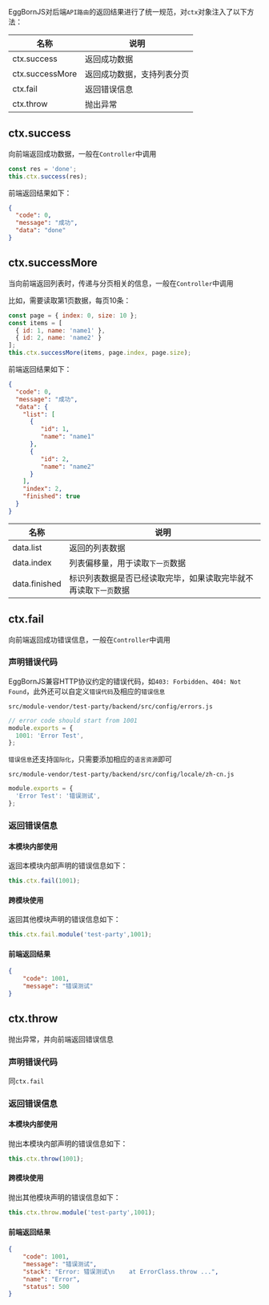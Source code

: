 EggBornJS对后端`API路由`的返回结果进行了统一规范，对`ctx`对象注入了以下方法：

|名称|说明|
|--|--|
|ctx.success|返回成功数据|
|ctx.successMore|返回成功数据，支持列表分页|
|ctx.fail|返回错误信息|
|ctx.throw|抛出异常|

## ctx.success

向前端返回成功数据，一般在`Controller`中调用

``` javascript
const res = 'done';
this.ctx.success(res);
``` 

前端返回结果如下：

``` json
{
  "code": 0,
  "message": "成功",
  "data": "done"
}
```

## ctx.successMore

当向前端返回列表时，传递与分页相关的信息，一般在`Controller`中调用

比如，需要读取第1页数据，每页10条：

``` javascript
const page = { index: 0, size: 10 };
const items = [
  { id: 1, name: 'name1' },
  { id: 2, name: 'name2' }
];
this.ctx.successMore(items, page.index, page.size);
``` 

前端返回结果如下：

``` json
{
  "code": 0,
  "message": "成功",
  "data": {
    "list": [
      {
         "id": 1,
         "name": "name1"
      },
      {
         "id": 2,
         "name": "name2"
      }
    ],
    "index": 2,
    "finished": true
  }
}
```

|名称|说明|
|--|--|
|data.list|返回的列表数据|
|data.index|列表偏移量，用于读取`下一页`数据|
|data.finished|标识列表数据是否已经读取完毕，如果读取完毕就不再读取`下一页`数据|

## ctx.fail

向前端返回成功错误信息，一般在`Controller`中调用

### 声明错误代码

EggBornJS兼容HTTP协议约定的错误代码，如`403: Forbidden`、`404: Not Found`，此外还可以自定义`错误代码`及相应的`错误信息`

`src/module-vendor/test-party/backend/src/config/errors.js`

``` javascript
// error code should start from 1001
module.exports = {
  1001: 'Error Test',
};
```

`错误信息`还支持`国际化`，只需要添加相应的`语言资源`即可

`src/module-vendor/test-party/backend/src/config/locale/zh-cn.js`

``` javascript
module.exports = {
  'Error Test': '错误测试',
};
```

### 返回错误信息

#### 本模块内部使用

返回本模块内部声明的错误信息如下：

``` javascript
this.ctx.fail(1001);
```

#### 跨模块使用

返回其他模块声明的错误信息如下：

``` javascript
this.ctx.fail.module('test-party',1001);
```

#### 前端返回结果

``` json
{
    "code": 1001,
    "message": "错误测试"
}
```

## ctx.throw

抛出异常，并向前端返回错误信息

### 声明错误代码

同`ctx.fail`

### 返回错误信息

#### 本模块内部使用

抛出本模块内部声明的错误信息如下：

``` javascript
this.ctx.throw(1001);
```

#### 跨模块使用

抛出其他模块声明的错误信息如下：

``` javascript
this.ctx.throw.module('test-party',1001);
```

#### 前端返回结果

``` json
{
    "code": 1001,
    "message": "错误测试",
    "stack": "Error: 错误测试\n    at ErrorClass.throw ...",
    "name": "Error",
    "status": 500
}
```
